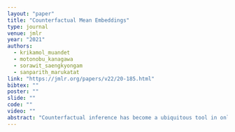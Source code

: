 ```yaml
---
layout: "paper"
title: "Counterfactual Mean Embeddings"
type: journal
venue: jmlr
year: "2021"
authors:
  - krikamol_muandet
  - motonobu_kanagawa
  - sorawit_saengkyongam
  - sanparith_marukatat
link: "https://jmlr.org/papers/v22/20-185.html"
bibtex: ""
poster: ""
slide: ""
code: ""
video: ""
abstract: "Counterfactual inference has become a ubiquitous tool in online advertisement, recommendation systems, medical diagnosis, and econometrics. Accurate modelling of outcome distributions associated with different interventions---known as counterfactual distributions---is crucial for the success of these applications. In this work, we propose to model counterfactual distributions using a novel Hilbert space representation called counterfactual mean embedding (CME). The CME embeds the associated counterfactual distribution into a reproducing kernel Hilbert space (RKHS) endowed with a positive definite kernel, which allows us to perform causal inference over the entire landscape of the counterfactual distribution. Based on this representation, we propose a distributional treatment effect (DTE) which can quantify the causal effect over entire outcome distributions. Our approach is nonparametric as the CME can be estimated under the unconfoundedness assumption from observational data without requiring any parametric assumption about the underlying distributions. We also establish a rate of convergence of the proposed estimator which depends on the smoothness of the conditional mean and the Radon-Nikodym derivative of the underlying marginal distributions. Furthermore, our framework allows for more complex outcomes such as images, sequences, and graphs. Our experimental results on synthetic data and off-policy evaluation tasks demonstrate the advantages of the proposed estimator."
---
```

